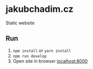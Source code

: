 # jakubchadim.cz
Static website

## Run ##

1. `npm install` or `yarn install`
2. `npm run develop`
3. Open site in browser [localhost:8000](localhost:8000)
